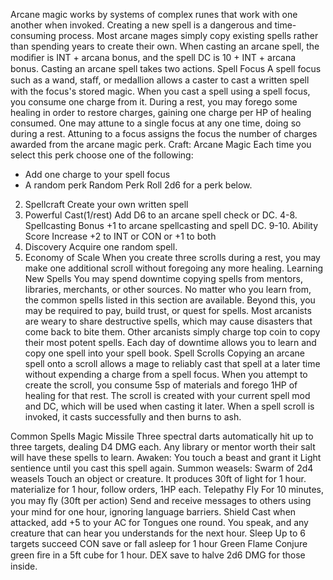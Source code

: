 Arcane magic works by systems of complex
runes that work with one another when
invoked. Creating a new spell is a
dangerous and time-consuming process.
Most arcane mages simply copy existing
spells rather than spending years to create
their own. When casting an arcane spell,
the modiﬁer is INT + arcana bonus, and the
spell DC is 10 + INT + arcana bonus. Casting
an arcane spell takes two actions.
Spell Focus
A spell focus such as a wand, staﬀ, or
medallion allows a caster to cast a written
spell with the focus's stored magic. When
you cast a spell using a spell focus, you
consume one charge from it. During a rest,
you may forego some healing in order to
restore charges, gaining one charge per HP
of healing consumed. One may attune to a
single focus at any one time, doing so
during a rest. Attuning to a focus assigns
the focus the number of charges awarded
from the arcane magic perk.
Craft: Arcane Magic
Each time you select this perk choose one
of the following:
- Add one charge to your spell focus
- A random perk
Random Perk
Roll 2d6 for a perk below.
2. Spellcraft
Create your own written spell
3. Powerful Cast(1/rest)
Add D6 to an arcane spell check or DC.
4-8. Spellcasting Bonus
+1 to arcane spellcasting and spell DC.
9-10. Ability Score Increase
+2 to INT or CON or +1 to both
11. Discovery
Acquire one random spell.
12. Economy of Scale
When you create three scrolls during a rest,
you may make one additional scroll
without foregoing any more healing.
Learning New Spells
You may spend downtime copying spells
from mentors, libraries, merchants, or
other sources. No matter who you learn
from, the common spells listed in this
section are available. Beyond this, you may
be required to pay, build trust, or quest for
spells. Most arcanists are weary to share
destructive spells, which may cause
disasters that come back to bite them.
Other arcanists simply charge top coin to
copy their most potent spells. Each day of
downtime allows you to learn and copy one
spell into your spell book.
Spell Scrolls
Copying an arcane spell onto a scroll
allows a mage to reliably cast that spell at a
later time without expending a charge from
a spell focus. When you attempt to create
the scroll, you consume 5sp of materials
and forego 1HP of healing for that rest. The
scroll is created with your current spell
mod and DC, which will be used when
casting it later. When a spell scroll is
invoked, it casts successfully and then
burns to ash.

Common Spells
Magic Missile
Three spectral darts automatically hit up to
three targets, dealing D4 DMG each.
Any library or mentor worth their salt will
have these spells to learn.
Awaken: You touch a beast and grant it
Light
sentience until you cast this spell again.
Summon weasels: Swarm of 2d4 weasels Touch an object or creature. It produces 30ft
of light for 1 hour.
materialize for 1 hour, follow orders, 1HP
each.
Telepathy
Fly
For 10 minutes, you may ﬂy (30ft per action) Send and receive messages to others using
your mind for one hour, ignoring language
barriers.
Shield
Cast when attacked, add +5 to your AC for
Tongues
one round.
You speak, and any creature that can hear
you understands for the next hour.
Sleep
Up to 6 targets succeed CON save or fall
asleep for 1 hour
Green Flame
Conjure green ﬁre in a 5ft cube for 1 hour.
DEX save to halve 2d6 DMG for those inside.